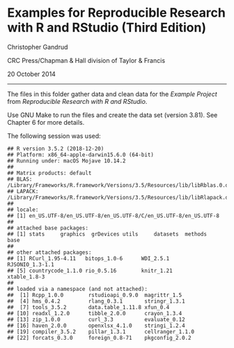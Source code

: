 # Examples for Reproducible Research with R and RStudio (Third Edition)

Christopher Gandrud

CRC Press/Chapman & Hall division of Taylor & Francis

20 October 2014

---

The files in this folder gather data and clean data for the *Example Project*
from *Reproducible Research with R and RStudio*.

Use GNU Make to run the files and create the data set (version 3.81). See
Chapter 6 for more details.

The following session was used:



```
## R version 3.5.2 (2018-12-20)
## Platform: x86_64-apple-darwin15.6.0 (64-bit)
## Running under: macOS Mojave 10.14.2
##
## Matrix products: default
## BLAS: /Library/Frameworks/R.framework/Versions/3.5/Resources/lib/libRblas.0.dylib
## LAPACK: /Library/Frameworks/R.framework/Versions/3.5/Resources/lib/libRlapack.dylib
##
## locale:
## [1] en_US.UTF-8/en_US.UTF-8/en_US.UTF-8/C/en_US.UTF-8/en_US.UTF-8
##
## attached base packages:
## [1] stats     graphics  grDevices utils     datasets  methods   base
##
## other attached packages:
## [1] RCurl_1.95-4.11   bitops_1.0-6      WDI_2.5.1         RJSONIO_1.3-1.1
## [5] countrycode_1.1.0 rio_0.5.16        knitr_1.21        xtable_1.8-3
##
## loaded via a namespace (and not attached):
##  [1] Rcpp_1.0.0        rstudioapi_0.9.0  magrittr_1.5
##  [4] hms_0.4.2         rlang_0.3.1       stringr_1.3.1
##  [7] tools_3.5.2       data.table_1.11.8 xfun_0.4
## [10] readxl_1.2.0      tibble_2.0.0      crayon_1.3.4
## [13] zip_1.0.0         curl_3.3          evaluate_0.12
## [16] haven_2.0.0       openxlsx_4.1.0    stringi_1.2.4
## [19] compiler_3.5.2    pillar_1.3.1      cellranger_1.1.0
## [22] forcats_0.3.0     foreign_0.8-71    pkgconfig_2.0.2
```
